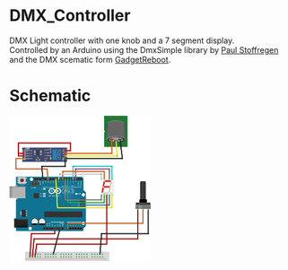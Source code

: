 # DMX_Controller

DMX Light controller with one knob and a 7 segment display.<br>
Controlled by an Arduino using the DmxSimple library by <a href="https://github.com/PaulStoffregen/DmxSimple">Paul Stoffregen</a> and the DMX scematic form <a href="https://github.com/GadgetReboot/Arduino/tree/master/Uno/DMX512">GadgetReboot</a>.<br>

<h1>Schematic</h1>
<img src="https://raw.githubusercontent.com/woutcorijn/DMX_Controller/main/Images/Schematic.jpg?raw=true" width="50%">

